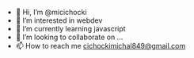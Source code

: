 - 👋 Hi, I’m @micichocki
- 👀 I’m interested in webdev
- 🌱 I’m currently learning javascript
- 💞️ I’m looking to collaborate on ...
- 📫 How to reach me cichockimichal849@gmail.com

<!---
mitzhi/mitzhi is a ✨ special ✨ repository because its `README.md` (this file) appears on your GitHub profile.
You can click the Preview link to take a look at your changes.
--->
